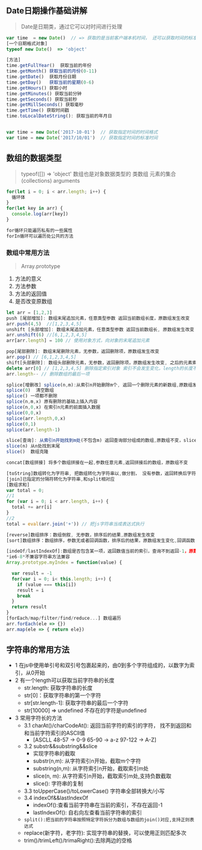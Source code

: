 ## Date日期操作基础讲解

> Date是日期类，通过它可以对时间进行处理

```javascript
var time  = new Date()  // => 获取的是当前客户端本机时间， 还可以获取时间的标准格式
[一个日期格式对象]
typeof new Date()  => 'object'

[方法]
time.getFullYear()  获取当前的年份
time.getMonth() 获取当前的月份(0-11)
time.getDate()  获取月份日期
time.getDay()   获取当前的星期(0-6)
time.getHours() 获取小时
time.getMinutes() 获取当前分钟
time.getSeconds() 获取当前秒
time.getMillSeconds() 获取毫秒
time.getTime() 获取时间戳
time.toLocalDateString(): 获取当前的年月日


var time = new Date('2017-10-01')  // 获取指定时间的时间格式
var time = new Date('2017/10/01')  // 获取指定时间的标准时间
```

## 数组的数据类型

> typeof([]) => 'object' 数组也是对象数据类型的
> 类数组 元素的集合(collections) arguments

```js
for(let i = 0; i < arr.length; i++) {
  循环体
}
for(let key in arr) {  
  console.log(arr[key])
}

for循环只能遍历私有的一些属性
forIn循环可以遍历处公共的方法
```

### 数组中常用方法

> Array.prototype

1. 方法的意义
2. 方法参数
3. 方法的返回值
4. 是否改变原数组

```js
let arr = [1,2,3]
push [尾部增加]: 数组末尾追加元素，任意类型参数 返回当前数组长度，原数组发生改变
arr.push(4,5)  //[1,2,3,4,5]
unshift [头部增加]: 数组末尾追加元素，任意类型参数 返回当前数组长, 原数组发生改变
arr.unshift(6) //[6,1,2,3,4,5]
arr[arr.length] = 100 // 使用对象方式，向对象的末尾追加元素

pop[尾部删除]: 数组末尾删除元素，无参数，返回删除项，原数组发生改变
arr.pop() // [6,1,2,3,4,5]
shift[头部删除]: 数组头部删除元素，无参数，返回删除项，原数组发生改变, 之后的元素索引都会改变
delete arr[0] // [1,2,3,4,5] 删除指定索引对象 索引不会发生变化，length的长度不变
arr.length-- // 删除数组的最后一项

splice[增删改] splice(n,m):从索引n开始删除m个, 返回一个删除元素的新数组,原数组发生变化
splice(0)  清空数组
splice() 一项都不删除
splice(n,m,x) 原有删除的基础上插入内容
splice(n,0,x) 在索引n元素的前面插入数据
splice(0,0,x)
splice(arr.length,0,x)
splice(0,1)
splice(arr.length-1)

slice[查询]: 从索引n开始找到m处(不包含m) 返回查询部分组成的数组,原数组不变，slice支持负数索引
slice(n) 从n处找到末尾
slice()  数组克隆

concat[数组拼接] 将多个数组拼接在一起,参数任意元素,返回拼接后的数组，原数组不变

[toString]数组转化为字符串, 把数组转化为字符串以,做分割， 没有参数，返回转换后字符串， 原数组不变
[join]已指定的分隔符转化为字符串,和split相对应
[数组求和]
var total = 0;
//1
for (var i = 0; i < arr.length, i++) {
  total += arr[i]
}
//2
total = eval(arr.join('+')) // 把js字符串当成表达式执行

[reverse]数组排序：数组倒叙, 无参数，排序后的结果,原数组发生改变
[sort]数组排序：数组排序，参数无或者回调函数，排序后的结果，原数组发生变化,回调函数[a-b升序] [b-a降序]

[indeOf/lastIndexOf]:数组是否包含某一项，返回数值当前的索引，查询不到返回-1，原数组不变，
*ie6-8*不兼容字符串方法兼容
Array.prototype.myIndex = function(value) {

  var result = -1
  for(var i = 0; i< this.length; i++) {
    if (value === this[i])
    result = i
    break
  }
  return result
}
[forEach/map/filter/find/reduce...] 数组遍历
arr.forEach(ele => {})
arr.map(ele => { return ele})
```

## 字符串的常用方法
- 1 在js中使用单引号和双引号包裹起来的，由0到多个字符组成的，以数字为索引，从0开始
- 2 有一个length可以获取当前字符串的长度 
  - str.length: 获取字符串的长度
  - str[0]：获取字符串的第一个字符
  - str[str.length-1]: 获取字符串的最后一个字符
  - str[10000] => undefined 不存在的字符是undefined
- 3 常用字符长的方法
  - 3.1 charAt()/charCodeAt(): 返回当前字符的索引的字符， 找不到返回和和当前字符索引的ASCll值
    - [ASCLL 48-57 -> 0-9 65-90 -> a-z 97-122 -> A-Z]
  - 3.2 substr&&substring&&slice
    - 实现字符串的截取
    - substr(n,m): 从字符索引n开始，截取m个字符
    - substring(n,m): 从字符索引n开始，截取索引m处
    - slice(n, m): 从字符索引n开始，截取索引m处,支持负数截取
    - slice(): 字符串的复制
  - 3.3 toUpperCase()/toLowerCase() 字符串全部转换大/小写
  - 3.4 indexOf&&lastIndexOf
    - indexOf():查看当前字符串在当前的索引，不存在返回-1
    - lastIndexOf(): 自右向左查看当前字符串的索引
  - `split():把当前的字符串按照特定字符拆分为数组与数组的join()对应,支持正则表达式`
  - replace(新字符，老字符): 实现字符串的替换，可以使用正则匹配多次
  - trim()/trimLeft()/trimaRight():去除两边的空格